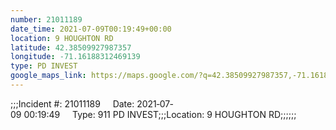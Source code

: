 ```yaml
---
number: 21011189
date_time: 2021-07-09T00:19:49+00:00
location: 9 HOUGHTON RD
latitude: 42.38509927987357
longitude: -71.16188312469139
type: PD INVEST
google_maps_link: https://maps.google.com/?q=42.38509927987357,-71.16188312469139
---
```


;;;Incident #: 21011189     Date: 2021‐07‐09 00:19:49     Type: 911 PD INVEST;;;Location: 9 HOUGHTON RD;;;;;;
